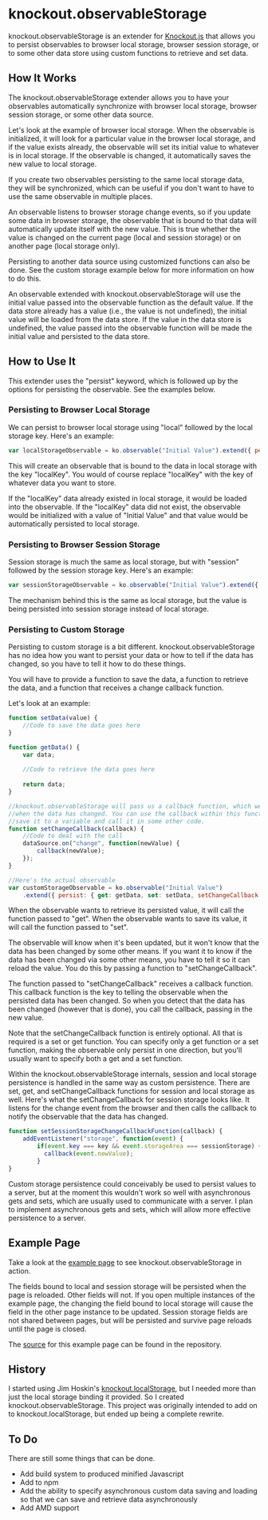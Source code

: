 # knockout.observableStorage

knockout.observableStorage is an extender for [Knockout.js](http://knockoutjs.com/) that allows you to persist observables to browser local storage, browser session storage, or to some other data store using custom functions to retrieve and set data.

## How It Works

The knockout.observableStorage extender allows you to have your observables automatically synchronize with browser local storage, browser session storage, or some other data source. 

Let's look at the example of browser local storage. When the observable is initialized, it will look for a particular value in the browser local storage, and if the value exists already, the observable will set its initial value to whatever is in local storage. If the observable is changed, it automatically saves the new value to local storage.

If you create two observables persisting to the same local storage data, they will be synchronized, which can be useful if you don't want to have to use the same observable in multiple places.

An observable listens to browser storage change events, so if you update some data in browser storage, the observable that is bound to that data will automatically update itself with the new value. This is true whether the value is changed on the current page (local and session storage) or on another page (local storage only). 

Persisting to another data source using customized functions can also be done. See the custom storage example below for more information on how to do this.

An observable extended with knockout.observableStorage will use the initial value passed into the observable function as the default value. If the data store already has a value (i.e., the value is not undefined), the initial value will be loaded from the data store. If the value in the data store is undefined, the value passed into the observable function will be made the initial value and persisted to the data store.

## How to Use It

This extender uses the "persist" keyword, which is followed up by the options for persisting the observable. See the examples below.

### Persisting to Browser Local Storage

We can persist to browser local storage using "local" followed by the local storage key. Here's an example:

```Javascript
var localStorageObservable = ko.observable("Initial Value").extend({ persist: { local: "localKey" });
```

This will create an observable that is bound to the data in local storage with the key "localKey". You would of course replace "localKey" with the key of whatever data you want to store.

If the "localKey" data already existed in local storage, it would be loaded into the observable. If the "localKey" data did not exist, the observable would be initialized with a value of "Initial Value" and that value would be automatically persisted to local storage.

### Persisting to Browser Session Storage

Session storage is much the same as local storage, but with "session" followed by the session storage key. Here's an example:

```Javascript
var sessionStorageObservable = ko.observable("Initial Value").extend({ persist: { session: "sessionKey" });
```

The mechanism behind this is the same as local storage, but the value is being persisted into session storage instead of local storage.

### Persisting to Custom Storage

Persisting to custom storage is a bit different. knockout.observableStorage has no idea how you want to persist your data or how to tell if the data has changed, so you have to tell it how to do these things.

You will have to provide a function to save the data, a function to retrieve the data, and a function that receives a change callback function.

Let's look at an example:

```Javascript
function setData(value) {
	//Code to save the data goes here
}

function getData() {
	var data;
	
	//Code to retrieve the data goes here
	
	return data;
}

//knockout.observableStorage will pass us a callback function, which we will call 
//when the data has changed. You can use the callback within this function or
//save it to a variable and call it in some other code.
function setChangeCallback(callback) {
	//Code to deal with the call
	dataSource.on("change", function(newValue) {
		callback(newValue);
	});
}

//Here's the actual observable
var customStorageObservable = ko.observable("Initial Value")
	.extend({ persist: { get: getData, set: setData, setChangeCallback: setChangeCallback } });
```

When the observable wants to retrieve its persisted value, it will call the function passed to "get". When the observable wants to save its value, it will call the function passed to "set".

The observable will know when it's been updated, but it won't know that the data has been changed by some other means. If you want it to know if the data has been changed via some other means, you have to tell it so it can reload the value. You do this by passing a function to "setChangeCallback".

The function passed to "setChangeCallback" receives a callback function. This callback function is the key to telling the observable when the persisted data has been changed. So when you detect that the data has been changed (however that is done), you call the callback, passing in the new value.

Note that the setChangeCallback function is entirely optional. All that is required is a set or get function. You can specify only a get function or a set function, making the observable only persist in one direction, but you'll usually want to specify both a get and a set function.

Within the knockout.observableStorage internals, session and local storage persistence is handled in the same way as custom persistence. There are set, get, and setChangeCallback functions for session and local storage as well. Here's what the setChangeCallback for session storage looks like. It listens for the change event from the browser and then calls the callback to notify the observable that the data has changed.

```Javascript
function setSessionStorageChangeCallbackFunction(callback) {
	addEventListener("storage", function(event) {
		if(event.key === key && event.storageArea === sessionStorage) {
		  callback(event.newValue);
		}
}
```

Custom storage persistence could conceivably be used to persist values to a server, but at the moment this wouldn't work so well with asynchronous gets and sets, which are usually used to communicate with a server. I plan to implement asynchronous gets and sets, which will allow more effective persistence to a server.
 
## Example Page

Take a look at the [example page](http://maultasche.github.io/observableStorage/examples/) to see knockout.observableStorage in action. 

The fields bound to local and session storage will be persisted when the page is reloaded. Other fields will not. If you open multiple instances of the example page, the changing the field bound to local storage will cause the field in the other page instance to be updated. Session storage fields are not shared between pages, but will be persisted and survive page reloads until the page is closed.

The [source](../examples/index.html) for this example page can be found in the repository.

## History

I started using Jim Hoskin's [knockout.localStorage](https://github.com/jimrhoskins/knockout.localStorage), but I needed more than just the local storage binding it provided. So I created knockout.observableStorage. This project was originally intended to add on to knockout.localStorage, but ended up being a complete rewrite.

## To Do

There are still some things that can be done.

- Add build system to produced minified Javascript
- Add to npm
- Add the ability to specify asynchronous custom data saving and loading so that we can save and retrieve
data asynchronously
- Add AMD support
